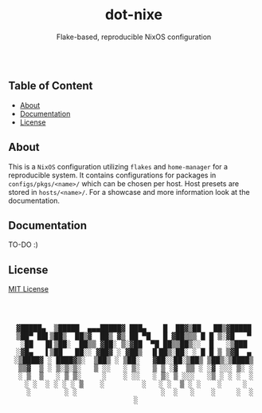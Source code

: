 <h1 align="center">dot-nixe</h1>
<div align="center">Flake-based, reproducible NixOS configuration</div>

<br><br>

## Table of Content

<!--toc:start-->
- [About](#about)
- [Documentation](#documentation)
- [License](#license)
<!--toc:end-->

## About

This is a `NixOS` configuration utilizing `flakes` and `home-manager` for a reproducible system. It contains configurations for packages in `configs/pkgs/<name>/` which can be chosen per host. Host presets are stored in `hosts/<name>/`. For a showcase and more information look at the documentation.

## Documentation

TO-DO :)

## License

[MIT License](./LICENSE)

<br>

<div align="center"><br>
  <pre>
▓█████▄  ▒█████  ▄▄▄█████▓ ███▄    █  ██▓▒██   ██▒▓█████
▒██▀ ██▌▒██▒  ██▒▓  ██▒ ▓▒ ██ ▀█   █ ▓██▒▒▒ █ █ ▒░▓█   ▀
░██   █▌▒██░  ██▒▒ ▓██░ ▒░▓██  ▀█ ██▒▒██▒░░  █   ░▒███
░▓█▄   ▌▒██   ██░░ ▓██▓ ░ ▓██▒  ▐▌██▒░██░ ░ █ █ ▒ ▒▓█  ▄
░▒████▓ ░ ████▓▒░  ▒██▒ ░ ▒██░   ▓██░░██░▒██▒ ▒██▒░▒████▒
 ▒▒▓  ▒ ░ ▒░▒░▒░   ▒ ░░   ░ ▒░   ▒ ▒ ░▓  ▒▒ ░ ░▓ ░░░ ▒░ ░
 ░ ▒  ▒   ░ ▒ ▒░     ░    ░ ░░   ░ ▒░ ▒ ░░░   ░▒ ░ ░ ░  ░
 ░ ░  ░ ░ ░ ░ ▒    ░         ░   ░ ░  ▒ ░ ░    ░     ░
   ░        ░ ░                    ░  ░   ░    ░     ░  ░
 ░
  </pre>
</div>
